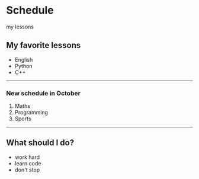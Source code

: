 # Schedule
my lessons
## My favorite lessons

* English
* Python
* C++

----


### New schedule in October


1. Maths
2. Programming
3. Sports

---


## What should I do?

* work hard
* learn code
* don't stop


